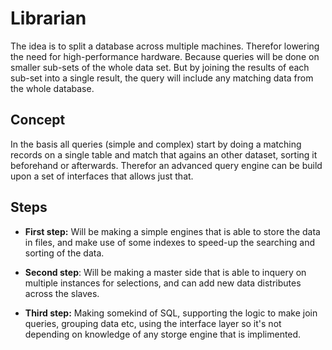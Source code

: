 # Librarian
The idea is to split a database across multiple machines. Therefor lowering the need for high-performance hardware. Because queries will be done on smaller sub-sets of the whole data set. But by joining the results of each sub-set into a single result, the query will include any matching data from the whole database.

## Concept
In the basis all queries (simple and complex) start by doing a matching records on a single table and match that agains an other dataset, sorting it beforehand or afterwards. Therefor an advanced query engine can be build upon a set of interfaces that allows just that.

## Steps

- **First step:**
Will be making a simple engines that is able to store the data in files, and make use of some indexes to speed-up the searching and sorting of the data.

- **Second step**:
Will be making a master side that is able to inquery on multiple instances for selections, and can add new data distributes across the slaves.

- **Third step:**
Making somekind of SQL, supporting the logic to make join queries, grouping data etc, using the interface layer so it's not depending on knowledge of any storge engine that is implimented.
